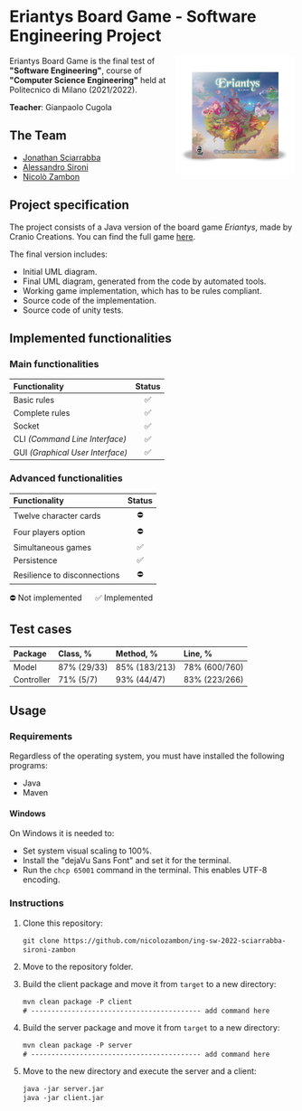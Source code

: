 # Eriantys Board Game - Software Engineering Project

<img src="https://github.com/nicolozambon/ing-sw-2022-sciarrabba-sironi-zambon/blob/master/src/main/resources/assets/gui/images/Eriantys_Scatola.png?raw=true" width="210" align="right" />

Eriantys Board Game is the final test of **"Software Engineering"**, course of **"Computer Science Engineering"** held at Politecnico di Milano (2021/2022).

**Teacher**: Gianpaolo Cugola

## The Team
* [Jonathan Sciarrabba](https://github.com/jonnysciar)
* [Alessandro Sironi](https://github.com/alessandrosironi)
* [Nicolò Zambon](https://github.com/nicolozambon)

## Project specification
The project consists of a Java version of the board game *Eriantys*, made by Cranio Creations. You can find the full game [here](https://www.craniocreations.it/prodotto/eriantys/).

The final version includes:
* Initial UML diagram.
* Final UML diagram, generated from the code by automated tools.
* Working game implementation, which has to be rules compliant.
* Source code of the implementation.
* Source code of unity tests.

## Implemented functionalities

### Main functionalities
| Functionality                    | Status |
|:---------------------------------|:------:|
| Basic rules                      |   ✅    |
| Complete rules                   |   ✅    |
| Socket                           |   ✅    |
| CLI _(Command Line Interface)_   |   ✅    |
| GUI _(Graphical User Interface)_ |   ✅    |

### Advanced functionalities
| Functionality                | Status |
|:-----------------------------|:------:|
| Twelve character cards       |   ⛔    |
| Four players option          |   ⛔    |
| Simultaneous games           |   ✅    |
| Persistence                  |   ✅    |
| Resilience to disconnections |   ⛔    |

⛔ Not implemented &nbsp;&nbsp;&nbsp;&nbsp; ✅ Implemented

## Test cases
| Package    | Class, %    | Method, %     | Line, %       |
|:-----------|:------------|:--------------|:--------------|
| Model      | 87% (29/33) | 85% (183/213) | 78% (600/760) |
| Controller | 71% (5/7)   | 93% (44/47)   | 83% (223/266) |

## Usage

### Requirements

Regardless of the operating system, you must have installed the following programs:
- Java
- Maven

#### Windows
On Windows it is needed to:
- Set system visual scaling to 100%.
- Install the "dejaVu Sans Font" and set it for the terminal.
- Run the `chcp 65001` command in the terminal. This enables UTF-8 encoding.

### Instructions
1. Clone this repository:
    ```shell
   git clone https://github.com/nicolozambon/ing-sw-2022-sciarrabba-sironi-zambon
   ```
2. Move to the repository folder.
3. Build the client package and move it from `target` to a new directory:

    ```shell
    mvn clean package -P client
    # ------------------------------------------ add command here
    ```
4. Build the server package and move it from `target` to a new directory:

    ```shell
    mvn clean package -P server
    # ------------------------------------------ add command here
    ```
5. Move to the new directory and execute the server and a client:
    ```shell
    java -jar server.jar
    java -jar client.jar
    ```